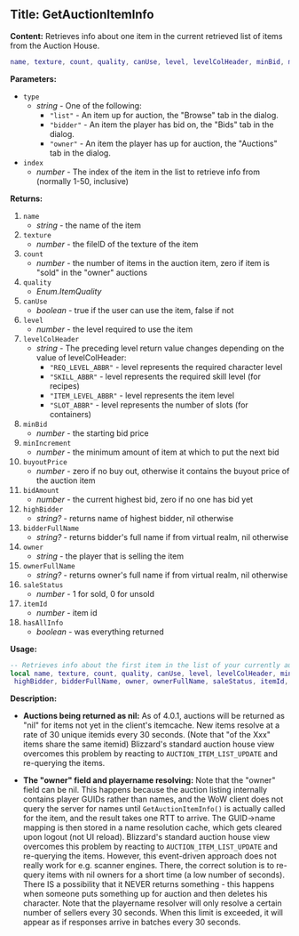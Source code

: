 ## Title: GetAuctionItemInfo

**Content:**
Retrieves info about one item in the current retrieved list of items from the Auction House.
```lua
name, texture, count, quality, canUse, level, levelColHeader, minBid, minIncrement, buyoutPrice, bidAmount, highBidder, bidderFullName, owner, ownerFullName, saleStatus, itemId, hasAllInfo = GetAuctionItemInfo(type, index)
```

**Parameters:**
- `type`
  - *string* - One of the following:
    - `"list"` - An item up for auction, the "Browse" tab in the dialog.
    - `"bidder"` - An item the player has bid on, the "Bids" tab in the dialog.
    - `"owner"` - An item the player has up for auction, the "Auctions" tab in the dialog.
- `index`
  - *number* - The index of the item in the list to retrieve info from (normally 1-50, inclusive)

**Returns:**
1. `name`
   - *string* - the name of the item
2. `texture`
   - *number* - the fileID of the texture of the item
3. `count`
   - *number* - the number of items in the auction item, zero if item is "sold" in the "owner" auctions
4. `quality`
   - *Enum.ItemQuality*
5. `canUse`
   - *boolean* - true if the user can use the item, false if not
6. `level`
   - *number* - the level required to use the item
7. `levelColHeader`
   - *string* - The preceding level return value changes depending on the value of levelColHeader:
     - `"REQ_LEVEL_ABBR"` - level represents the required character level
     - `"SKILL_ABBR"` - level represents the required skill level (for recipes)
     - `"ITEM_LEVEL_ABBR"` - level represents the item level
     - `"SLOT_ABBR"` - level represents the number of slots (for containers)
8. `minBid`
   - *number* - the starting bid price
9. `minIncrement`
   - *number* - the minimum amount of item at which to put the next bid
10. `buyoutPrice`
    - *number* - zero if no buy out, otherwise it contains the buyout price of the auction item
11. `bidAmount`
    - *number* - the current highest bid, zero if no one has bid yet
12. `highBidder`
    - *string?* - returns name of highest bidder, nil otherwise
13. `bidderFullName`
    - *string?* - returns bidder's full name if from virtual realm, nil otherwise
14. `owner`
    - *string* - the player that is selling the item
15. `ownerFullName`
    - *string?* - returns owner's full name if from virtual realm, nil otherwise
16. `saleStatus`
    - *number* - 1 for sold, 0 for unsold
17. `itemId`
    - *number* - item id
18. `hasAllInfo`
    - *boolean* - was everything returned

**Usage:**
```lua
-- Retrieves info about the first item in the list of your currently auctioned items.
local name, texture, count, quality, canUse, level, levelColHeader, minBid, minIncrement, buyoutPrice, bidAmount, 
 highBidder, bidderFullName, owner, ownerFullName, saleStatus, itemId, hasAllInfo = GetAuctionItemInfo("owner", 1);
```

**Description:**
- **Auctions being returned as nil:**
  As of 4.0.1, auctions will be returned as "nil" for items not yet in the client's itemcache. New items resolve at a rate of 30 unique itemids every 30 seconds. (Note that "of the Xxx" items share the same itemid)
  Blizzard's standard auction house view overcomes this problem by reacting to `AUCTION_ITEM_LIST_UPDATE` and re-querying the items.

- **The "owner" field and playername resolving:**
  Note that the "owner" field can be nil. This happens because the auction listing internally contains player GUIDs rather than names, and the WoW client does not query the server for names until `GetAuctionItemInfo()` is actually called for the item, and the result takes one RTT to arrive. The GUID->name mapping is then stored in a name resolution cache, which gets cleared upon logout (not UI reload).
  Blizzard's standard auction house view overcomes this problem by reacting to `AUCTION_ITEM_LIST_UPDATE` and re-querying the items.
  However, this event-driven approach does not really work for e.g. scanner engines. There, the correct solution is to re-query items with nil owners for a short time (a low number of seconds). There IS a possibility that it NEVER returns something - this happens when someone puts something up for auction and then deletes his character.
  Note that the playername resolver will only resolve a certain number of sellers every 30 seconds. When this limit is exceeded, it will appear as if responses arrive in batches every 30 seconds.